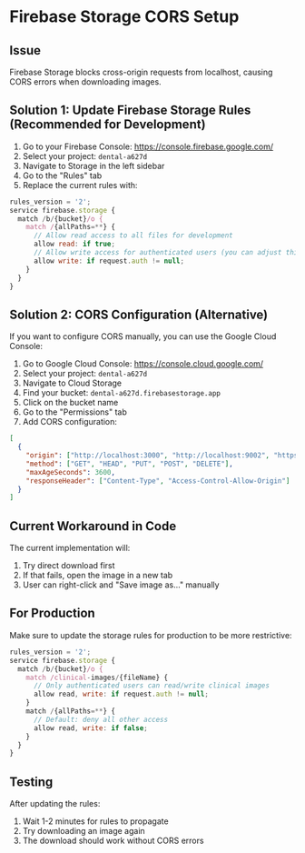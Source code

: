 # Firebase Storage CORS Setup

## Issue
Firebase Storage blocks cross-origin requests from localhost, causing CORS errors when downloading images.

## Solution 1: Update Firebase Storage Rules (Recommended for Development)

1. Go to your Firebase Console: https://console.firebase.google.com/
2. Select your project: `dental-a627d`
3. Navigate to Storage in the left sidebar
4. Go to the "Rules" tab
5. Replace the current rules with:

```javascript
rules_version = '2';
service firebase.storage {
  match /b/{bucket}/o {
    match /{allPaths=**} {
      // Allow read access to all files for development
      allow read: if true;
      // Allow write access for authenticated users (you can adjust this)
      allow write: if request.auth != null;
    }
  }
}
```

## Solution 2: CORS Configuration (Alternative)

If you want to configure CORS manually, you can use the Google Cloud Console:

1. Go to Google Cloud Console: https://console.cloud.google.com/
2. Select your project: `dental-a627d`
3. Navigate to Cloud Storage
4. Find your bucket: `dental-a627d.firebasestorage.app`
5. Click on the bucket name
6. Go to the "Permissions" tab
7. Add CORS configuration:

```json
[
  {
    "origin": ["http://localhost:3000", "http://localhost:9002", "https://yourdomain.com"],
    "method": ["GET", "HEAD", "PUT", "POST", "DELETE"],
    "maxAgeSeconds": 3600,
    "responseHeader": ["Content-Type", "Access-Control-Allow-Origin"]
  }
]
```

## Current Workaround in Code

The current implementation will:
1. Try direct download first
2. If that fails, open the image in a new tab
3. User can right-click and "Save image as..." manually

## For Production

Make sure to update the storage rules for production to be more restrictive:

```javascript
rules_version = '2';
service firebase.storage {
  match /b/{bucket}/o {
    match /clinical-images/{fileName} {
      // Only authenticated users can read/write clinical images
      allow read, write: if request.auth != null;
    }
    match /{allPaths=**} {
      // Default: deny all other access
      allow read, write: if false;
    }
  }
}
```

## Testing

After updating the rules:
1. Wait 1-2 minutes for rules to propagate
2. Try downloading an image again
3. The download should work without CORS errors
